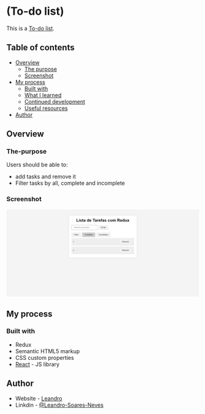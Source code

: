 # (To-do list)

This is a [To-do list](https://leandro-pixel.github.io/To_do_list/). 

## Table of contents

- [Overview](#overview)
  - [The purpose](#The-purpose)
  - [Screenshot](#screenshot)
- [My process](#my-process)
  - [Built with](#built-with)
  - [What I learned](#what-i-learned)
  - [Continued development](#continued-development)
  - [Useful resources](#useful-resources)
- [Author](#author)

## Overview

### The-purpose

Users should be able to:

- add tasks and remove it 
- Filter tasks by all, complete and incomplete

### Screenshot

![Screenshot](./src/assets/To-do-list.png)

## My process

### Built with

- Redux
- Semantic HTML5 markup
- CSS custom properties
- [React](https://reactjs.org/) - JS library


## Author

- Website - [Leandro](https://leandro-pixel.github.io/React-Portfolio/)
- Linkdin - [@Leandro-Soares-Neves](https://www.linkedin.com/in/leandro-soares-neves/)

